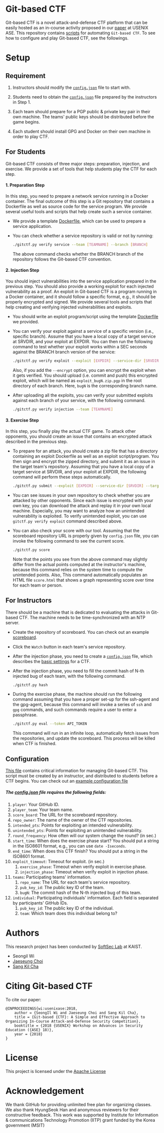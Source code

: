 # Git-based CTF

Git-based CTF is a novel attack-and-defense CTF platform that can be easily
hosted as an in-course activity proposed in our [paper]() at USENIX ASE. This
repository contains [scripts](scripts) for automating ```Git-based CTF```. To
see how to configure and play Git-based CTF, see the followings.

# Setup
## Requirement

1. Instructors should modify the [`config.json`](scripts/config.json) file to
   start with.

1. Students need to obtain the [`config.json`](scripts/config.json) file
   prepared by the instructors in Step 1.

1. Each team should prepare for a PGP public & private key pair in their own
   machine. The teams' public keys should be distributed before the game begins.

1. Each student should install GPG and Docker on their own machine in
   order to play CTF.

## For Students

Git-based CTF consists of three major steps: preparation, injection, and
exercise. We provide a set of tools that help students play the CTF for each
step.

#### 1. Preparation Step

In this step, you need to prepare a network service running in a Docker
container. The final outcome of this step is a Git repository that contains a
Dockerfile as well as source code for the service program. We provide several
useful tools and scripts that help create such a service container.

- We provide a template [Dockerfile](service_template), which can be used to
  prepare a service application.

- You can check whether a service repository is valid or not by running:
    ```bash
    ./gitctf.py verify service --team [TEAMNAME] --branch [BRANCH]
    ```
  The above command checks whether the BRANCH branch of the repository follows
  the Git-based CTF convention.

#### 2. Injection Step

You should inject vulnerabilities into the service application prepared in the
previous step. You should also provide a working exploit for each injected
vulnerability as a proof. An exploit in Git-based CTF is a program running in a
Docker container, and it should follow a specific format, e.g., it should be
properly encrypted and signed. We provide several tools and scripts that help
creating and verifying injected vulnerabilities and exploits.

- You should write an exploit program/script using the template
  [Dockerfile](exploit_template) we provided.

- You can verify your exploit against a service of a specific version (i.e.,
  specific branch). Assume that you have a local copy of a target service at
  SRVDIR, and your exploit at EXPDIR. You can then run the following command to
  test whether your exploit works within a SEC seconds against the BRANCH branch version of the
  service:
    ```bash
    ./gitctf.py verify exploit --exploit [EXPDIR] --service-dir [SRVDIR] --branch [BRANCH] --timeout [SEC]
    ```
  Also, if you add the ```--encrypt``` option, you can encrypt the exploit when
  it gets verified. You should upload (i.e. commit and push) this encrypted
  exploit, which will be named as ```exploit_bugN.zip.pgp``` in the root
  directory of each branch. Here, ```bugN``` is the corresponding branch name.

- After uploading all the exploits, you can verify your submitted exploits
  against each branch of your service, with the following command.

    ```bash
    ./gitctf.py verify injection --team [TEAMNAME]
    ```

#### 3. Exercise Step

In this step, you finally play the actual CTF game. To attack other opponents,
you should create an issue that contains an encrypted attack described in the
previous step.

- To prepare for an attack, you should create a zip file that has a directory
  containing an exploit Dockerfile as well as an exploit script/program. You
  then sign and encrypt the zipped directory, and submit it as an issue in the
  target team's repository. Assuming that you have a local copy of a target
  service at SRVDIR, and your exploit at EXPDIR, the following command will
  perform these steps automatically.
    ```bash
    ./gitctf.py submit --exploit [EXPDIR] --service-dir [SRVDIR] --target [TEAMNAME]
    ```

- You can see issues in your own repository to check whether you are attacked by
  other opponents. Since each issue is encrypted with your own key, you can
  download the attack and replay it in your own local machine. Especially, you
  may want to analyze how an unintended vulnerability is exploited. To verify
  unintended exploit, you can use `gitctf.py verify exploit` command described
  above.

- You can also check your score with our tool. Assuming that the scoreboard
  repository URL is properly given by `config.json` file, you can invoke the
  following command to see the current score.
    ```bash
    ./gitctf.py score
    ```
  Note that the points you see from the above command may slightly differ from
  the actual points computed at the instructor's machine, because this command
  relies on the system time to compute the unintended points.
  Also, This command automatically populates an HTML file `score.html` that
  shows a graph representing score over time for each team or person.

## For Instructors

There should be a machine that is dedicated to evaluating the attacks in
Git-based CTF. The machine needs to be time-synchronized with an NTP server.

- Create the repository of scoreboard. You can check out an example
  [scoreboard](https://github.com/KAIST-IS521/2018s-gitctf-score).

- Click the `Watch` button in each team's service repository.

- After the injection phase, you need to create a
  [`config.json`](scripts/config.json) file, which describes the [basic
  settings](#configuration) for a CTF.

- After the injection phase, you need to fill the commit hash of N-th injected
  bug of each team, with the following command.
    ```bash
    ./gitctf.py hash
    ```

- During the exercise phase, the machine should run the following command
  assuming that you have a proper set-up for the ssh-agent and the gpg-agent,
  because this command will invoke a series of `ssh` and `gpg` commands, and
  such commands require a user to enter a passphrase.
    ```bash
    ./gitctf.py eval --token API_TOKEN
    ```
  This command will run in an infinite loop, automatically fetch issues from
  the repositories, and update the scoreboard. This process will be killed when
  CTF is finished.


## Configuration

[This file](scripts/config.json) contains critical information for managing
Git-based CTF. This script must be created by an instructor, and distributed to
students before a CTF begins. You can check out an [example configuration file](https://github.com/KAIST-IS521/2018-Spring/blob/master/Activities/config.json)

##### The [config.json](scripts/config.json) file requires the following fields:

1. `player`: Your GitHub ID.
1. `player_team`: Your team name.
1. `score_board`: The URL for the scoreboard repository.
1. `repo_owner`: The name of the owner of the CTF repositories.
1. `intended_pts`: Points for exploiting an intended vulnerability.
1. `unintended_pts`: Points for exploiting an unintended vulnerability.
1. `round_frequency`: How often will our system change the round? (in sec.)
1. `start_time`: When does the exercise phase start? You should put a string in the ISO8601
   format, e.g., you can use `date -Iseconds`.
1. `end_time`: When does this CTF finish? You should put a string in the ISO8601
   format.
1. `exploit_timeout`: Timeout for exploit. (in sec.)
    1. `exercise_phase`: Timeout when verify exploit in exercise phase.
    1. `injection_phase`: Timeout when verify exploit in injection phase.
1. `teams`: Participating teams' information.
    1. `repo_name`: The URL for each team's service repository.
    1. `pub_key_id`: The public key ID of the team.
    1. `bugN`: The commit hash of the N-th injected bug of this team.
1. `individual`: Participating individuals' information. Each field is separated
   by participants' GitHub IDs.
    1. `pub_key_id`: The public key ID of the individual.
    1. `team`: Which team does this individual belong to?

# Authors

This research project has been conducted by [SoftSec Lab](https://softsec.kaist.ac.kr) at KAIST.

* Seongil Wi
* [Jaeseung Choi](https://softsec.kaist.ac.kr/~jschoi/)
* [Sang Kil Cha](https://softsec.kaist.ac.kr/~sangkilc/)

# Citing Git-based CTF

To cite our paper:
```
@INPROCEEDINGS{wi:usenixase:2018,
    author = {SeongIl Wi and Jaeseung Choi and Sang Kil Cha},
    title = {Git-based {CTF}: A Simple and Effective Approach to Organizing In-Course Attack-and-Defense Security Competition},
    booktitle = {2018 {USENIX} Workshop on Advances in Security Education ({ASE} 18)},
    year = {2018}
}
```

# License

This project is licensed under the [Apache License](LICENSE.md)

# Acknowledgement

We thank GitHub for providing unlimited free plan for organizing classes. We also thank HyungSeok Han and anonymous reviewers for their constructive feedback. This work was supported by Institute for Information & communications Technology Promotion (IITP) grant funded by the Korea government (MSIT)
